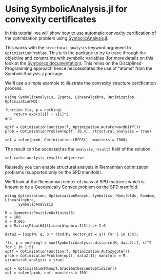 # Using SymbolicAnalysis.jl for convexity certificates

In this tutorial, we will show how to use automatic convexity certification of the optimization problem using [SymbolicAnalysis.jl](https://github.com/Vaibhavdixit02/SymbolicAnalysis.jl).

This works with the `structural_analysis` keyword argument to `OptimizationProblem`. This tells the package to try to trace through the objective and constraints with symbolic variables (for more details on this look at the [Symbolics documentation](https://symbolics.juliasymbolics.org/stable/manual/functions/#function_registration)). This relies on the Disciplined Programming approach hence neccessitates the use of "atoms" from the SymbolicAnalysis.jl package.

We'll use a simple example to illustrate the convexity structure certification process.

```@example symanalysis
using SymbolicAnalysis, Zygote, LinearAlgebra, Optimization, OptimizationMOI

function f(x, p = nothing)
    return exp(x[1]) + x[1]^2
end

optf = OptimizationFunction(f, Optimization.AutoForwardDiff())
prob = OptimizationProblem(optf, [0.4], structural_analysis = true)

sol = solve(prob, Optimization.LBFGS(), maxiters = 1000)
```

The result can be accessed as the `analysis_results` field of the solution.

```@example symanalysis
sol.cache.analysis_results.objective
```

Relatedly you can enable structural analysis in Riemannian optimization problems (supported only on the SPD manifold).

We'll look at the Riemannian center of mass of SPD matrices which is known to be a Geodesically Convex problem on the SPD manifold.

```@example symanalysis
using Optimization, OptimizationManopt, Symbolics, Manifolds, Random, LinearAlgebra,
      SymbolicAnalysis

M = SymmetricPositiveDefinite(5)
m = 100
σ = 0.005
q = Matrix{Float64}(LinearAlgebra.I(5)) .+ 2.0

data2 = [exp(M, q, σ * rand(M; vector_at = q)) for i in 1:m];

f(x, p = nothing) = sum(SymbolicAnalysis.distance(M, data2[i], x)^2 for i in 1:5)
optf = OptimizationFunction(f, Optimization.AutoZygote())
prob = OptimizationProblem(optf, data2[1]; manifold = M, structural_analysis = true)

opt = OptimizationManopt.GradientDescentOptimizer()
sol = solve(prob, opt, maxiters = 100)
```
